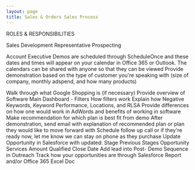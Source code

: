 ```yaml
---
layout: page
title: Sales & Orders Sales Process
---
```


ROLES & RESPONSIBILITIES


Sales Development Representative
Prospecting

Account Executive
Demos are scheduled through ScheduleOnce and these dates and times will appear on your calendar in Office 365 or Outlook. The calendars can be shared with anyone so that they can be viewed
Provide demonstration based on the type of customer you're speaking with (size of company, monthly adspend, and how many products)

Walk through what Google Shopping is (if necessary)
Provide overview of Software
Main Dashboard - Filters
How filters work
Explain how Negative Keywords, Keyword Performance, Locations, and RLSA
Provide differences on how one would work in AdWords and benefits of working in software
Make recommendation for which plan is best fit from demo
After demonstration, send email with explanation of recommended plan or plan they would like to move forward with
Schedule follow up call or if they're ready now, let me know we can stay on phone as they purchase
Update Opportunity in Salesforce with updated:
Stage
Previous Stages
Opportunity Services
Amount
Qualified
Close Date
Add lead into Post- Demo Sequence in Outreach
Track how your opportunities are through Salesforce Report and/or Office 365 Excel Doc
